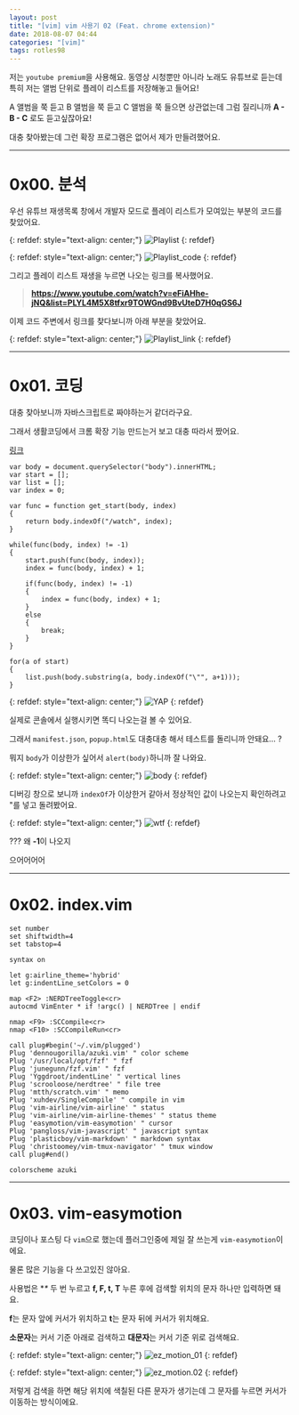 ```yaml
---
layout: post
title: "[vim] vim 사용기 02 (Feat. chrome extension)"
date: 2018-08-07 04:44
categories: "[vim]"
tags: rotles98
---
```


저는 `youtube premium`을 사용해요. 동영상 시청뿐만 아니라 노래도 유튜브로 듣는데 특히 저는 앨범 단위로 플레이 리스트를 저장해놓고 들어요!

A 앨범을 쭉 듣고 B 앨범을 쭉 듣고 C 앨범을 쭉 들으면 상관없는데 그럼 질리니까 **A - B - C** 로도 듣고싶잖아요!

대충 찾아봤는데 그런 확장 프로그램은 없어서 제가 만들려했어요.

- - -
# 0x00. 분석

우선 유튜브 재생목록 창에서 개발자 모드로 플레이 리스트가 모여있는 부분의 코드를 찾았어요.

{: refdef: style="text-align: center;"}
![Playlist](/img/vim/02/01.png)
{: refdef}

{: refdef: style="text-align: center;"}
![Playlist_code](/img/vim/02/02.png)
{: refdef}

그리고 플레이 리스트 재생을 누르면 나오는 링크를 복사했어요.

> **https://www.youtube.com/watch?v=eFiAHhe-jNQ&list=PLYL4M5X8tfxr9TOWGnd9BvUteD7H0qGS6J**

이제 코드 주변에서 링크를 찾다보니까 아래 부분을 찾았어요.

{: refdef: style="text-align: center;"}
![Playlist_link](/img/vim/02/03.png)
{: refdef}

- - -
# 0x01. 코딩

대충 찾아보니까 자바스크립트로 짜야하는거 같더라구요.

그래서 생활코딩에서 크롬 확장 기능 만드는거 보고 대충 따라서 짰어요.

[링크](https://opentutorials.org/course/2897/14051)

```
var body = document.querySelector("body").innerHTML;
var start = [];
var list = [];
var index = 0;

var func = function get_start(body, index)
{
	return body.indexOf("/watch", index);
}

while(func(body, index) != -1)
{
	start.push(func(body, index));
	index = func(body, index) + 1;

	if(func(body, index) != -1)
	{
		index = func(body, index) + 1;
	}
	else
	{
		break;
	}
}

for(a of start)
{
	list.push(body.substring(a, body.indexOf("\"", a+1)));
}
```

{: refdef: style="text-align: center;"}
![YAP](/img/vim/02/04.png)
{: refdef}

실제로 콘솔에서 실행시키면 똑디 나오는걸 볼 수 있어요.

그래서 `manifest.json`, `popup.html`도 대충대충 해서 테스트를 돌리니까 안돼요... ?

뭐지 `body`가 이상한가 싶어서 `alert(body)`하니까 잘 나와요.

{: refdef: style="text-align: center;"}
![body](/img/vim/02/05.png)
{: refdef}

디버깅 창으로 보니까 `indexOf`가 이상한거 같아서 정상적인 값이 나오는지 확인하려고 \"를 넣고 돌려봤어요.

{: refdef: style="text-align: center;"}
![wtf](/img/vim/02/06.png)
{: refdef}

??? 왜 **-1**이 나오지

으어어어어

- - -
# 0x02. index.vim

```
set number
set shiftwidth=4
set tabstop=4

syntax on

let g:airline_theme='hybrid'
let g:indentLine_setColors = 0

map <F2> :NERDTreeToggle<cr>
autocmd VimEnter * if !argc() | NERDTree | endif

nmap <F9> :SCCompile<cr>
nmap <F10> :SCCompileRun<cr>

call plug#begin('~/.vim/plugged')
Plug 'dennougorilla/azuki.vim' " color scheme
Plug '/usr/local/opt/fzf' " fzf
Plug 'junegunn/fzf.vim' " fzf
Plug 'Yggdroot/indentLine' " vertical lines
Plug 'scrooloose/nerdtree' " file tree
Plug 'mtth/scratch.vim' " memo
Plug 'xuhdev/SingleCompile' " compile in vim
Plug 'vim-airline/vim-airline' " status
Plug 'vim-airline/vim-airline-themes' " status theme
Plug 'easymotion/vim-easymotion' " cursor
Plug 'pangloss/vim-javascript' " javascript syntax
Plug 'plasticboy/vim-markdown' " markdown syntax
Plug 'christoomey/vim-tmux-navigator' " tmux window
call plug#end()

colorscheme azuki
```

- - -
# 0x03. vim-easymotion

코딩이나 포스팅 다 `vim`으로 했는데 플러그인중에 제일 잘 쓰는게 `vim-easymotion`이에요.

물론 많은 기능을 다 쓰고있진 않아요.

사용법은 **\** 두 번 누르고 **f, F, t, T** 누른 후에 검색할 위치의 문자 하나만 입력하면 돼요.

**f**는 문자 앞에 커서가 위치하고 **t**는 문자 뒤에 커서가 위치해요.

**소문자**는 커서 기준 아래로 검색하고 **대문자**는 커서 기준 위로 검색해요.

{: refdef: style="text-align: center;"}
![ez_motion_01](/img/vim/02/07.png)
{: refdef}

{: refdef: style="text-align: center;"}
![ez_motion.02](/img/vim/02/08.png)
{: refdef}

저렇게 검색을 하면 해당 위치에 색칠된 다른 문자가 생기는데 그 문자를 누르면 커서가 이동하는 방식이에요.

